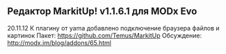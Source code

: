 Редактор MarkitUp! v1.1.6.1 для MODx Evo
-----------------------------------
20.11.12 К плагину от yama добавлено подключение браузера файлов и картинок
Пакет: https://github.com/Temus/MarkitUp
Обсуждение: http://modx.im/blog/addons/65.html

